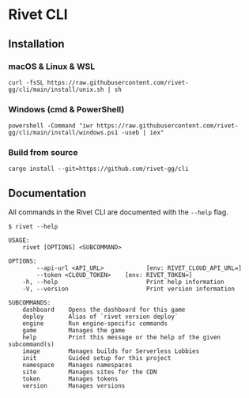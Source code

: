 # Rivet CLI

## Installation

### macOS & Linux & WSL

```
curl -fsSL https://raw.githubusercontent.com/rivet-gg/cli/main/install/unix.sh | sh
```

### Windows (cmd & PowerShell)

```
powershell -Command "iwr https://raw.githubusercontent.com/rivet-gg/cli/main/install/windows.ps1 -useb | iex"
```

### Build from source

```
cargo install --git=https://github.com/rivet-gg/cli
```

## Documentation

All commands in the Rivet CLI are documented with the `--help` flag.

```
$ rivet --help

USAGE:
    rivet [OPTIONS] <SUBCOMMAND>

OPTIONS:
        --api-url <API_URL>            [env: RIVET_CLOUD_API_URL=]
        --token <CLOUD_TOKEN>    [env: RIVET_TOKEN=]
    -h, --help                         Print help information
    -V, --version                      Print version information

SUBCOMMANDS:
    dashboard    Opens the dashboard for this game
    deploy       Alias of `rivet version deploy`
    engine       Run engine-specific commands
    game         Manages the game
    help         Print this message or the help of the given subcommand(s)
    image        Manages builds for Serverless Lobbies
    init         Guided setup for this project
    namespace    Manages namespaces
    site         Manages sites for the CDN
    token        Manages tokens
    version      Manages versions
```

